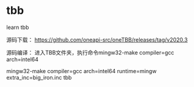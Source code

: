 # tbb
learn tbb 

源码下载：
https://github.com/oneapi-src/oneTBB/releases/tag/v2020.3

源码编译：
进入TBB文件夹，执行命令mingw32-make compiler=gcc arch=intel64

mingw32-make compiler=gcc arch=intel64 runtime=mingw extra_inc=big_iron.inc tbb
